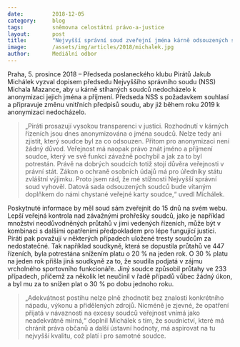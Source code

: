 ```yaml
---
date:         2018-12-05
category:     blog
tags:         sněmovna celostátní právo-a-justice
layout:       post
title:        "Nejvyšší správní soud zveřejní jména kárně odsouzených soudců"
image:        /assets/img/articles/2018/michalek.jpg
author:       Mediální odbor
---
```

 

Praha, 5. prosince 2018 – Předseda poslaneckého klubu Pirátů Jakub Michálek vyzval dopisem předsedu Nejvyššího správního soudu (NSS) Michala Mazance, aby u kárně stíhaných soudců nedocházelo k anonymizaci jejich jména a příjmení. Předseda NSS s požadavkem souhlasí a připravuje změnu vnitřních předpisů soudu, aby již během roku 2019 k anonymizaci nedocházelo.

> „Piráti prosazují vysokou transparenci v justici. Rozhodnutí v kárných řízeních jsou dnes anonymizována o jména soudců. Nelze tedy ani zjistit, který soudce byl za co odsouzen. Přitom pro anonymizaci není žádný důvod. Veřejnost má naopak právo znát jméno a příjmení soudce, který ve své funkci závažně pochybil a jak za to byl potrestán. Právě na dobrých soudcích totiž stojí důvěra veřejnosti v právní stát. Zákon o ochraně osobních údajů má pro úředníky státu zvláštní výjimku. Proto jsem rád, že mé stížnosti Nejvyšší správní soud vyhověl. Datová sada odsouzených soudců bude vítaným doplňkem do námi chystané veřejné karty soudce,“ uvedl Michálek.

Poskytnuté informace by měl soud sám zveřejnit do 15 dnů na svém webu. Lepší veřejná kontrola nad závažnými prohřešky soudců, jako je například množství neodůvodněných průtahů v jimi vedených řízeních, může být v kombinaci s dalšími opatřeními předpokladem pro lépe fungující justici. Piráti pak považují v některých případech uložené tresty soudcům za nedostatečné. Tak například soudkyně, která se dopustila průtahů ve 447 řízeních, byla potrestána snížením platu o 20 % na jeden rok. O 30 % platu na jeden rok přišla jiná soudkyně za to, že soudila podjatá v zájmu vrcholného sportovního funkcionáře. Jiný soudce způsobil průtahy ve 233 případech, přičemž za několik let neučinil v řadě případů vůbec žádný úkon, a byl mu za to snížen plat o 30 % po dobu jednoho roku.

> „Adekvátnost postihu nelze plně zhodnotit bez znalosti konkrétního nápadu, výkonu a přidělených zdrojů. Nicméně je zjevné, že opatření přijatá v návaznosti na excesy soudců veřejnost vnímá jako neadekvátně mírná,“ doplnil Michálek s tím, že soudnictví, které má chránit práva občanů a další ústavní hodnoty, má aspirovat na tu nejvyšší kvalitu, což platí i pro samotné soudce.
